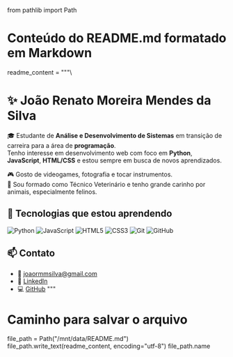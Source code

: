 from pathlib import Path

# Conteúdo do README.md formatado em Markdown
readme_content = """\
# ✨ João Renato Moreira Mendes da Silva

🎓 Estudante de **Análise e Desenvolvimento de Sistemas** em transição de carreira para a área de **programação**.  
Tenho interesse em desenvolvimento web com foco em **Python**, **JavaScript**, **HTML/CSS** e estou sempre em busca de novos aprendizados.

🎮 Gosto de videogames, fotografia e tocar instrumentos.  
🐾 Sou formado como Técnico Veterinário e tenho grande carinho por animais, especialmente felinos.

## 🔧 Tecnologias que estou aprendendo

![Python](https://img.shields.io/badge/Python-3776AB?style=for-the-badge&logo=python&logoColor=white)
![JavaScript](https://img.shields.io/badge/JavaScript-F7DF1E?style=for-the-badge&logo=javascript&logoColor=black)
![HTML5](https://img.shields.io/badge/HTML5-E34F26?style=for-the-badge&logo=html5&logoColor=white)
![CSS3](https://img.shields.io/badge/CSS3-1572B6?style=for-the-badge&logo=css3&logoColor=white)
![Git](https://img.shields.io/badge/Git-F05032?style=for-the-badge&logo=git&logoColor=white)
![GitHub](https://img.shields.io/badge/GitHub-000?style=for-the-badge&logo=github&logoColor=white)

## 📫 Contato

- 📧 joaormmsilva@gmail.com
- 💼 [LinkedIn](https://www.linkedin.com/in/jo%C3%A3o-renato-moreira-mendes-da-silva-926734351/)
- 💻 [GitHub](https://github.com/joaormmsilva)
"""

# Caminho para salvar o arquivo
file_path = Path("/mnt/data/README.md")
file_path.write_text(readme_content, encoding="utf-8")
file_path.name
